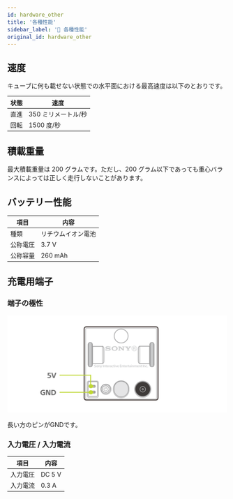 ```yaml
---
id: hardware_other
title: '各種性能'
sidebar_label: '🔄 各種性能'
original_id: hardware_other
---
```


## 速度

キューブに何も載せない状態での水平面における最高速度は以下のとおりです。

| 状態 | 速度                |
| ---- | ------------------- |
| 直進 | 350 ミリメートル/秒 |
| 回転 | 1500 度/秒          |

## 積載重量

最大積載重量は 200 グラムです。ただし、200 グラム以下であっても重心バランスによっては正しく走行しないことがあります。

## バッテリー性能

| 項目     | 内容               |
| -------- | ------------------ |
| 種類     | リチウムイオン電池 |
| 公称電圧 | 3.7 V              |
| 公称容量 | 260 mAh            |

## 充電用端子

### 端子の極性

![充電用端子の極性](assets/hardware_other_polarity.svg)

長い方のピンがGNDです。

### 入力電圧 / 入力電流

| 項目     | 内容  |
| -------- | ----- |
| 入力電圧 | DC 5 V |
| 入力電流 | 0.3 A  |
